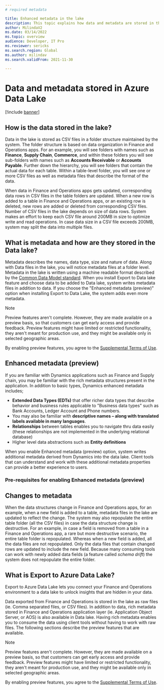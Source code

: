 ```yaml
---
# required metadata

title: Enhanced metadata in the lake 
description: This topic explains how data and metadata are stored in the lake.
author: MilindaV2
ms.date: 03/14/2022
ms.topic: overview
audience: Developer, IT Pro
ms.reviewer: sericks
ms.search.region: Global
ms.author: milindav
ms.search.validFrom: 2021-11-30

---
```


# Data and metadata stored in Azure Data Lake

[!include [banner](../includes/banner.md)]

## How is the data stored in the lake?

Data in the lake is stored as CSV files in a folder structure maintained by the system. The folder structure is based on data organization in Finance and Operations apps. For an example, you will see folders with names such as **Finance**, **Supply Chain**, **Commerce**, and within these folders you will see sub-folders with names such as **Accounts Receivable** or **Accounts Payable**. Further down the hierarchy, you will see folders that contain the actual data for each table. Within a table-level folder, you will see one or more CSV files as well as metadata files that describe the format of the data. 

When data in Finance and Operations apps gets updated, corresponding data rows in CSV files in the table folders are updated. When a new row is added to a table in Finance and Operations apps, or an existing row is deleted, new rows are added or deleted from corresponding CSV files. Number of CSV files in the lake depends on size of data rows. System makes an effort to keep each CSV file around 200MB in size to optimize write and read operations. In case data size in a CSV file exceeds 200MB, system may split the data into multiple files.   


## What is metadata and how are they stored in the Data lake?

Metadata describes the names, data type, size and nature of data. Along with Data files in the lake, you will notice metadata files at a folder level. Metadata in the lake is written using a machine readable format described by the [Common Data Model standard](https://docs.microsoft.com/common-data-model/sdk/overview). When you install Export to Data lake feature and choose data to be added to Data lake, system writes metadata files in addition to data. If you choose the "Enhanced metadata (preview)" option when installing Export to Data Lake, the system adds even more metadata.


> [!NOTE]
> Preview features aren't complete. However, they are made available on a preview basis, so that customers can get early access and provide feedback. Preview features might have limited or restricted functionality, they aren't meant for production use, and they might be available only in selected geographic areas.
>
> By enabling preview features, you agree to the [Supplemental Terms of Use](../../fin-ops/get-started/public-preview-terms.md).

## Enhanced metadata (preview)
If you are familiar with Dynamics applications such as Finance and Supply chain, you may be familiar with the rich metadata structures present in the application. In addition to basic types, Dynamics enhanced metadata includes; 

-   **Extended Data Types (EDTs)** that offer richer data types that describe behavior and business rules applicable to "Business data types" such as Bank Accounts, Ledger Account and Phone numbers. 
-   You may also be familiar with **descriptive names – along with translated labels available in many languages**.
-   **Relationships** between tables enables you to navigate thru data easily
    (these relationships are not implemented in the underlying relational
    database)
-   Higher level data abstractions such as **Entity definitions**

When you enable Enhanced metadata (preview) option, system writes additional metadata derived from Dynamics into the data lake. Client tools that can understand and work with these additional metadata properties can provide a better experience to users.

### Pre-requisites for enabling Enhanced metadata (preview)


## Changes to metadata
When the data structures change in Finance and Operations apps, for an example, when a new field is added to a table, metadata files in the lake are updated to reflect the change. The system may also repopulate the entire table folder (all the CSV files) in case the data structure change is destructive. For an example, in case a field is removed from a table in a Finance and Operations app, a rare but more destructive scenario, the entire table folder is repopulated. Whereas when a new field is added, all the data files are not repopulated. Only the data files that contain changed rows are updated to include the new field. Because many consuming tools can work with newly added data fields (a feature called *schema drift*) the system does not repopulate the entire folder. 


## What is Export to Azure Data Lake?

Export to Azure Data Lake lets you connect your Finance and Operations environment to a data lake to unlock insights that are hidden in your data.

Data exported from Finance and Operations is stored in the lake as raw files
(ie. Comma separated files, or CSV files). In addition to data, rich metadata
stored in Finance and Operations application layer (ie. Application Object
Server, or AOS) is also available in Data lake. Having rich metadata enables you
to consume the data using client tools without having to work with raw files.
The following sections describe the preview features that are available.

> [!NOTE]
> Preview features aren't complete. However, they are made available on a preview basis, so that customers can get early access and provide feedback. Preview features might have limited or restricted functionality, they aren't meant for production use, and they might be available only in selected geographic areas.
>
> By enabling preview features, you agree to the [Supplemental Terms of Use](../../fin-ops/get-started/public-preview-terms.md).


